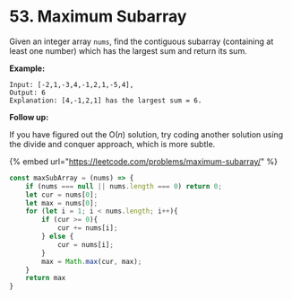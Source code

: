 # 53. Maximum Subarray

Given an integer array `nums`, find the contiguous subarray \(containing at least one number\) which has the largest sum and return its sum.

**Example:**

```text
Input: [-2,1,-3,4,-1,2,1,-5,4],
Output: 6
Explanation: [4,-1,2,1] has the largest sum = 6.
```

**Follow up:**

If you have figured out the O\(_n_\) solution, try coding another solution using the divide and conquer approach, which is more subtle.

{% embed url="https://leetcode.com/problems/maximum-subarray/" %}

```javascript
const maxSubArray = (nums) => {
    if (nums === null || nums.length === 0) return 0;
    let cur = nums[0];
    let max = nums[0];
    for (let i = 1; i < nums.length; i++){
        if (cur >= 0){
            cur += nums[i];
        } else {
            cur = nums[i];
        }
        max = Math.max(cur, max);
    }
    return max
}
```

